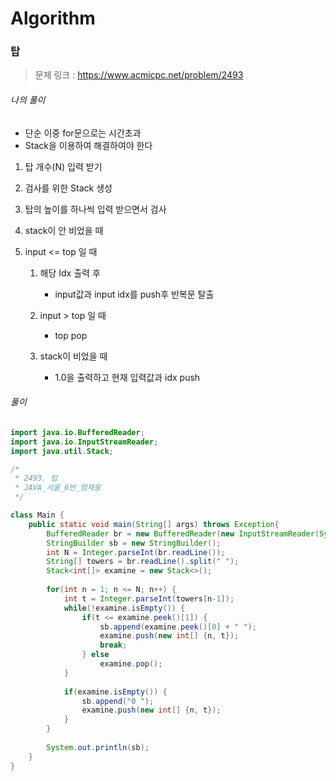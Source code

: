 # Algorithm

### 탑

> 문제 링크 : https://www.acmicpc.net/problem/2493



###### 나의 풀이

 * 단순 이중 for문으로는 시간초과
 * Stack을 이용하여 해결하여야 한다


1. 탑 개수(N) 입력 받기

2. 검사를 위한 Stack 생성

3. 탑의 높이를 하나씩 입력 받으면서 검사

4. stack이 안 비었을 때

5. input <= top 일 때

   1. 해당 Idx 출력 후
      - input값과 input idx를 push후 반복문 탈출

   2. input > top 일 때
      - top pop

   3. stack이 비었을 때
      * 1.0을 출력하고 현재 입력값과 idx push



###### 풀이

~~~java
import java.io.BufferedReader;
import java.io.InputStreamReader;
import java.util.Stack;

/*
 * 2493. 탑
 * JAVA_서울_6반_엄재웅
 */

class Main {
	public static void main(String[] args) throws Exception{
		BufferedReader br = new BufferedReader(new InputStreamReader(System.in)); 
		StringBuilder sb = new StringBuilder();
		int N = Integer.parseInt(br.readLine());
		String[] towers = br.readLine().split(" ");
		Stack<int[]> examine = new Stack<>();
		
		for(int n = 1; n <= N; n++) {
			int t = Integer.parseInt(towers[n-1]);
			while(!examine.isEmpty()) {
				if(t <= examine.peek()[1]) {
					sb.append(examine.peek()[0] + " ");
					examine.push(new int[] {n, t});
					break;
				} else
					examine.pop();
			}
			
			if(examine.isEmpty()) {
				sb.append("0 ");
				examine.push(new int[] {n, t});
			}
		}
		
		System.out.println(sb);
	}
}
~~~



